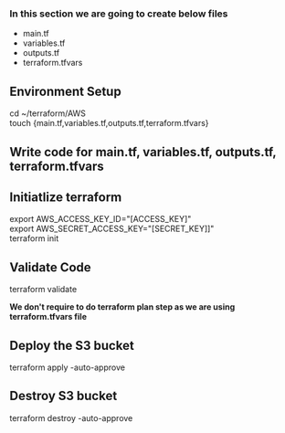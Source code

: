 ### In this section we are going to create below files

* main.tf
* variables.tf
* outputs.tf
* terraform.tfvars

## Environment Setup
cd ~/terraform/AWS \
touch {main.tf,variables.tf,outputs.tf,terraform.tfvars}

## Write code for main.tf, variables.tf, outputs.tf, terraform.tfvars

## Initiatlize terraform
export AWS_ACCESS_KEY_ID="[ACCESS_KEY]" \
export AWS_SECRET_ACCESS_KEY="[SECRET_KEY]]" \
terraform init

## Validate Code
terraform validate

**We don't require to do terraform plan step as we are using terraform.tfvars file**

## Deploy the S3 bucket
terraform apply -auto-approve

## Destroy S3 bucket
terraform destroy -auto-approve
